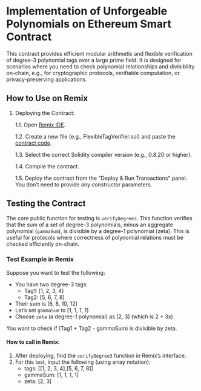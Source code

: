 # Implementation of Unforgeable Polynomials on Ethereum Smart Contract


This contract provides efficient modular arithmetic and flexible verification of degree-3 polynomial tags over a large prime field. It is designed for scenarios where you need to check polynomial relationships and divisibility on-chain, e.g., for cryptographic protocols, verifiable computation, or privacy-preserving applications.


## How to Use on Remix

1. Deploying the Contract:
   
   1.1. Open [Remix IDE](https://remix.ethereum.org/).
   
   1.2. Create a new file (e.g., FlexibleTagVerifier.sol) and paste the [contract code](https://github.com/anonymous2012000/UP-smart-contract/blob/main/smart-contract-arbitrary-poly.sol).
   
   1.3. Select the correct Solidity compiler version (e.g., 0.8.20 or higher).
   
   1.4. Compile the contract.

   1.5. Deploy the contract from the "Deploy & Run Transactions" panel. You don’t need to provide any constructor parameters.


## Testing the Contract

The core public function for testing is `verifyDegree3`. This function verifies that the sum of a set of degree-3 polynomials, minus an aggregate polynomial (`gammaSum`), is divisible by a degree-1 polynomial (zeta). This is useful for protocols where correctness of polynomial relations must be checked efficiently on-chain.


### Test Example in Remix

Suppose you want to test the following:

* You have two degree-3 tags:
   * Tag1: [1, 2, 3, 4]
   * Tag2: [5, 6, 7, 8]
* Their sum is [6, 8, 10, 12]
* Let’s set `gammaSum` to [1, 1, 1, 1]
* Choose `zeta` (a degree-1 polynomial) as [2, 3] (which is 2 + 3x)
  
You want to check if (Tag1 + Tag2 - gammaSum) is divisible by zeta.

#### How to call in Remix:

1. After deploying, find the `verifyDegree3` function in Remix’s interface.
2. For this test, input the following (using array notation):
   * tags: [[1, 2, 3, 4],[5, 6, 7, 8]]
   * gammaSum: [1, 1, 1, 1]
   * zeta: [2, 3]
